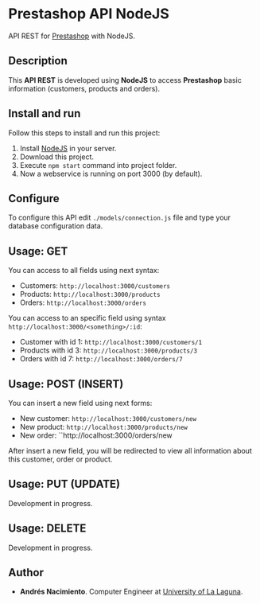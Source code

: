 # Prestashop API NodeJS

API REST for [Prestashop](https://www.prestashop.com/) with NodeJS.

## Description

This **API REST** is developed using **NodeJS** to access **Prestashop** basic information (customers, products and orders).

## Install and run

Follow this steps to install and run this project:

1. Install [NodeJS](http://nodejs.org/) in your server.
2. Download this project.
3. Execute ``npm start`` command into project folder.
4. Now a webservice is running on port 3000 (by default).

## Configure

To configure this API edit ``./models/connection.js`` file and type your database configuration data.

## Usage: GET

You can access to all fields using next syntax:

* Customers: ``http://localhost:3000/customers``
* Products: ``http://localhost:3000/products``
* Orders: ``http://localhost:3000/orders``

You can access to an specific field using syntax ``http://localhost:3000/<something>/:id``:

* Customer with id 1: ``http://localhost:3000/customers/1``
* Products with id 3: ``http://localhost:3000/products/3``
* Orders with id 7: ``http://localhost:3000/orders/7``

## Usage: POST (INSERT)

You can insert a new field using next forms:

* New customer: ``http://localhost:3000/customers/new``
* New product: ``http://localhost:3000/products/new``
* New order: ``http://localhost:3000/orders/new

After insert a new field, you will be redirected to view all information about this customer, order or product. 

## Usage: PUT (UPDATE)

Development in progress.

## Usage: DELETE

Development in progress.

## Author
* **Andrés Nacimiento**. Computer Engineer at [University of La Laguna](https://www.ull.es/).
